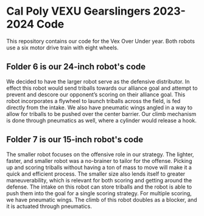 # Cal Poly VEXU Gearslingers 2023-2024 Code
This repository contains our code for the Vex Over Under year. Both robots use a six motor drive train with eight wheels. 

## Folder 6 is our 24-inch robot's code
We decided to have the larger robot serve as the defensive distributor. In effect this robot would send triballs towards our alliance goal and attempt to prevent and descore our opponent’s scoring on their alliance goal. This robot incorporates a flywheel to launch triballs across the field, is fed directly from the intake. We also have pneumatic wings angled in a way to allow for triballs to be pushed over the center barrier. Our climb mechanism is done through pneumatics as well, where a cylinder would release a hook.

## Folder 7 is our 15-inch robot's code
The smaller robot focuses on the offensive role in our strategy. The lighter, faster, and smaller robot was a no-brainer to tailor for the offense. Picking up and scoring triballs without having a ton of mass to move will make it a quick and efficient process. The smaller size also lends itself to greater maneuverability, which is relevant for both scoring and getting around the defense. The intake on this robot can store triballs and the robot is able to push them into the goal for a single scoring strategy. For multiple scoring, we have pneumatic wings. The climb of this robot doubles as a blocker, and it is actuated through pneumatics. 
